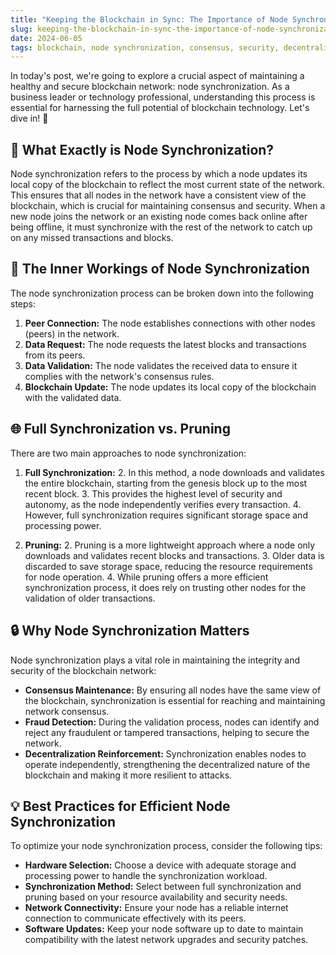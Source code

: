```yaml
---
title: "Keeping the Blockchain in Sync: The Importance of Node Synchronization"
slug: keeping-the-blockchain-in-sync-the-importance-of-node-synchronization
date: 2024-06-05
tags: blockchain, node synchronization, consensus, security, decentralization
---
```


In today's post, we're going to explore a crucial aspect of maintaining a healthy and secure blockchain network: node synchronization. As a business leader or technology professional, understanding this process is essential for harnessing the full potential of blockchain technology. Let's dive in! 🤿

## 🤔 What Exactly is Node Synchronization?

Node synchronization refers to the process by which a node updates its local copy of the blockchain to reflect the most current state of the network. This ensures that all nodes in the network have a consistent view of the blockchain, which is crucial for maintaining consensus and security. When a new node joins the network or an existing node comes back online after being offline, it must synchronize with the rest of the network to catch up on any missed transactions and blocks.

## 🧩 The Inner Workings of Node Synchronization

The node synchronization process can be broken down into the following steps:

1. **Peer Connection:** The node establishes connections with other nodes (peers) in the network.
2. **Data Request:** The node requests the latest blocks and transactions from its peers.
3. **Data Validation:** The node validates the received data to ensure it complies with the network's consensus rules.
4. **Blockchain Update:** The node updates its local copy of the blockchain with the validated data.

## 🌐 Full Synchronization vs. Pruning

There are two main approaches to node synchronization:

1. **Full Synchronization:**
   2. In this method, a node downloads and validates the entire blockchain, starting from the genesis block up to the most recent block.
   3. This provides the highest level of security and autonomy, as the node independently verifies every transaction.
   4. However, full synchronization requires significant storage space and processing power.

2. **Pruning:**
   2. Pruning is a more lightweight approach where a node only downloads and validates recent blocks and transactions.
   3. Older data is discarded to save storage space, reducing the resource requirements for node operation.
   4. While pruning offers a more efficient synchronization process, it does rely on trusting other nodes for the validation of older transactions.

## 🔒 Why Node Synchronization Matters

Node synchronization plays a vital role in maintaining the integrity and security of the blockchain network:

- **Consensus Maintenance:** By ensuring all nodes have the same view of the blockchain, synchronization is essential for reaching and maintaining network consensus.
- **Fraud Detection:** During the validation process, nodes can identify and reject any fraudulent or tampered transactions, helping to secure the network.
- **Decentralization Reinforcement:** Synchronization enables nodes to operate independently, strengthening the decentralized nature of the blockchain and making it more resilient to attacks.

## 💡 Best Practices for Efficient Node Synchronization

To optimize your node synchronization process, consider the following tips:

- **Hardware Selection:** Choose a device with adequate storage and processing power to handle the synchronization workload.
- **Synchronization Method:** Select between full synchronization and pruning based on your resource availability and security needs.
- **Network Connectivity:** Ensure your node has a reliable internet connection to communicate effectively with its peers.
- **Software Updates:** Keep your node software up to date to maintain compatibility with the latest network upgrades and security patches.